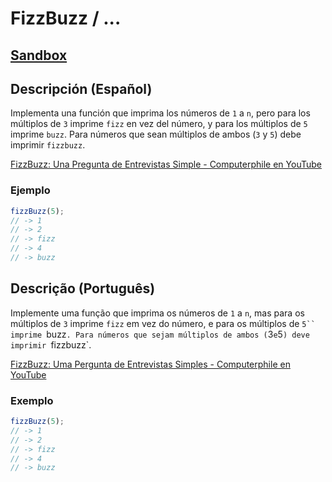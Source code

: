 # FizzBuzz / ...

## [Sandbox](https://lab.cs50.io/Laboratoria/job-application-public/main/02-tech-mentoring/exercises/13-fizzbuzz/boilerplate/)

## Descripción (Español)

Implementa una función que imprima los números de `1` a `n`, pero para los
múltiplos de `3` imprime `fizz` en vez del número, y para los múltiplos de `5`
imprime `buzz`. Para números que sean múltiplos de ambos (`3` y `5`) debe
imprimir `fizzbuzz`.

[FizzBuzz: Una Pregunta de Entrevistas Simple - Computerphile en YouTube](https://www.youtube.com/watch?v=QPZ0pIK_wsc)

### Ejemplo

```js
fizzBuzz(5);
// -> 1
// -> 2
// -> fizz
// -> 4
// -> buzz
```

## Descrição (Português)

Implemente uma função que imprima os números de `1` a `n`, mas para os
múltiplos de `3` imprime `fizz` em vez do número, e para os múltiplos de `5``
imprime `buzz`. Para números que sejam múltiplos de ambos (`3` e `5`) deve 
imprimir `fizzbuzz`.

[FizzBuzz: Uma Pergunta de Entrevistas Simples - Computerphile en YouTube](https://www.youtube.com/watch?v=QPZ0pIK_wsc)

### Exemplo

```js
fizzBuzz(5);
// -> 1
// -> 2
// -> fizz
// -> 4
// -> buzz
```
